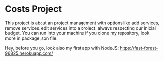 # Costs Project

This project is about an project management with options like add services, remove services, edit services into a project, always respecting our inicial budget. You can run into your machine if you clone my repository, look more in package.json file.

Hey, before you go, look also my first app with NodeJS: https://fast-forest-96825.herokuapp.com/ 

